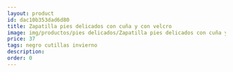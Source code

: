 ```yaml
---
layout: product
id: dac10b353dad6d80
title: Zapatilla pies delicados con cuña y con velcro
image: img/productos/pies delicados/Zapatilla pies delicados con cuña y con velcro=37=negro cutillas invierno.webp
price: 37
tags: negro cutillas invierno
description: 
order: 0
---
```

